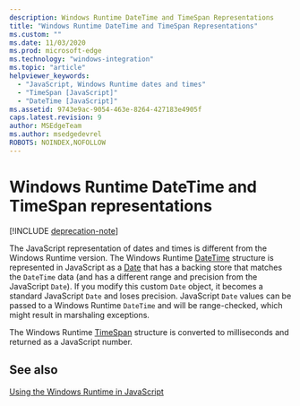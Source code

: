 ```yaml
---
description: Windows Runtime DateTime and TimeSpan Representations
title: "Windows Runtime DateTime and TimeSpan Representations"
ms.custom: ""
ms.date: 11/03/2020
ms.prod: microsoft-edge
ms.technology: "windows-integration"
ms.topic: "article"
helpviewer_keywords: 
  - "JavaScript, Windows Runtime dates and times"
  - "TimeSpan [JavaScript]"
  - "DateTime [JavaScript]"
ms.assetid: 9743e9ac-9054-463e-8264-427183e4905f
caps.latest.revision: 9
author: MSEdgeTeam
ms.author: msedgedevrel
ROBOTS: NOINDEX,NOFOLLOW
---
```

# Windows Runtime DateTime and TimeSpan representations  

[!INCLUDE [deprecation-note](../includes/legacy-edge-note.md)]  

The JavaScript representation of dates and times is different from the Windows Runtime version.  The Windows Runtime [DateTime][UwpWindowsFoundationDatetime] structure is represented in JavaScript as a [Date][MDNDate] that has a backing store that matches the `DateTime` data \(and has a different range and precision from the JavaScript `Date`\).  If you modify this custom `Date` object, it becomes a standard JavaScript `Date` and loses precision.  JavaScript `Date` values can be passed to a Windows Runtime `DateTime` and will be range-checked, which might result in marshaling exceptions.  

The Windows Runtime [TimeSpan][UwpWindowsFoundationTimespan] structure is converted to milliseconds and returned as a JavaScript number.  

## See also  

[Using the Windows Runtime in JavaScript][WindowsRuntimeJavascript]  

<!-- links -->  

[WindowsRuntimeJavascript]: ./using-the-windows-runtime-in-javascript.md "Using the Windows Runtime in JavaScript | Microsoft Docs"  

[UwpWindowsFoundationDatetime]: /uwp/api/Windows.Foundation.DateTime "DateTime Struct | Microsoft Docs"  
[UwpWindowsFoundationTimespan]: /uwp/api/windows.foundation.timespan "TimeSpan Struct | Microsoft Docs"  

[MDNDate]: https://developer.mozilla.org/docs/Web/JavaScript/Reference/Global_Objects/Date "Date | MDN"  
